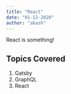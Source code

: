 ```yaml
---
title: "React"
date: "01-12-2020"
author: "akash"
---
```


React is something!

## Topics Covered

1. Gatsby
2. GraphQL
3. React